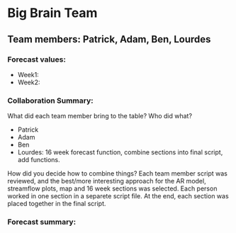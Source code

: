 # Big Brain Team
## Team members: Patrick, Adam, Ben, Lourdes

### Forecast values:
- Week1:
- Week2:

### Collaboration Summary:
What did each team member bring to the table? Who did what?
- Patrick
- Adam
- Ben
- Lourdes: 16 week forecast function, combine sections into final script, add functions.

How did you decide how to combine things?
Each team member script was reviewed, and the best/more interesting approach for the AR model, streamflow plots, map and 16 week sections was selected. Each person worked in one section in a separete script file. At the end, each section was placed together in the final script.
### Forecast summary:

